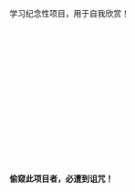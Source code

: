 学习纪念性项目，用于自我欣赏！ 
<br/>
<br/>
<br/>
<br/>
<br/>
<br/>
<br/> 
<br/>
<br/>
<br/>
<br/>
<br/>
<br/>
<br/>
<br/> 
<br/>

**偷窥此项目者，必遭到诅咒！**

